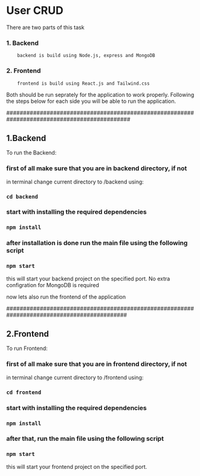 # User CRUD

There are two parts of this task 

### 1. Backend
        backend is build using Node.js, express and MongoDB
### 2. Frontend
        frontend is build using React.js and Tailwind.css

Both should be run seprately for the application to work properly. Following the steps below for each side you will be able to run the application.


#############################################################################################
##   1.Backend 

To run the Backend:

### first of all make sure that you are in backend directory, if not
in terminal change current directory to /backend using: 
### `cd backend`

### start with installing the required dependencies
### `npm install`

### after installation is done run the main file using the following script
### `npm start`

this will start your backend project on the specified port. No extra configration for MongoDB is required

now lets also run the frontend of the application


############################################################################################
##   2.Frontend  

To run Frontend:

### first of all make sure that you are in frontend directory, if not
in terminal change current directory to /frontend using: 
### `cd frontend`

### start with installing the required dependencies
### `npm install`

### after that, run the main file using the following script
### `npm start`

this will start your frontend project on the specified port.